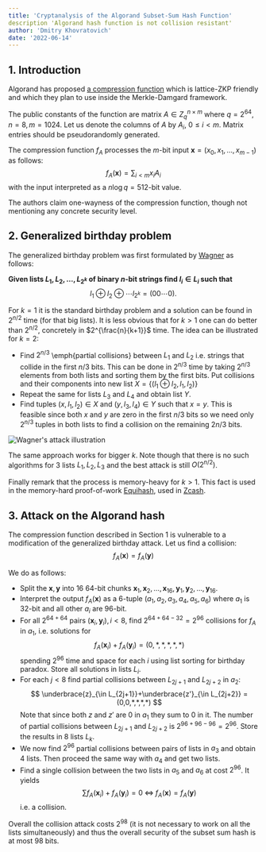 ```yaml
---
title: 'Cryptanalysis of the Algorand Subset-Sum Hash Function'
description 'Algorand hash function is not collision resistant'
author: 'Dmitry Khovratovich'
date: '2022-06-14'
---
```


## 1. Introduction

Algorand has proposed [a compression function](https://github.com/algorand/go-sumhash/blob/master/spec/sumhash-spec.pdf) which is lattice-ZKP friendly and which they plan to use inside the Merkle-Damgard framework.

The public constants of the function are matrix $A\in Z_q^{n\times m}$ where $q=2^{64}, n=8, m=1024$. Let us denote the columns of $A$ by $A_i$, $0\leq i <m$. Matrix entries should be pseudorandomly generated.

The compression function $f_A$ processes the $m$-bit input $\mathbf{x} = (x_0,x_1,\ldots,x_{m-1})$ as follows:
$$
f_A(\mathbf{x})  = \sum_{i<m}x_i A_i
$$
with the input interpreted as a $n\log q = 512$-bit value.

The authors claim one-wayness of the compression function, though not mentioning any concrete security level.

## 2. Generalized birthday problem

The generalized birthday problem was first formulated by [Wagner](https://www.iacr.org/archive/crypto2002/24420288/24420288.pdf) as follows:

**Given lists $L_1,L_2,\ldots,L_{2^k}$ of binary $n$-bit strings find $l_i\in L_i$ such that**
$$
l_1\oplus l_2 \oplus \cdots l_{2^{k}} = (00\cdots 0).
$$

For $k=1$ it is the standard birthday problem and a solution can be found in $2^{n/2}$ time (for that big lists). It is less obvious  that for $k>1$ one can do better than $2^{n/2}$, concretely in $2^{\frac{n}{k+1}}$ time. The idea can be illustrated for $k=2$:
* Find $2^{n/3}$ \emph{partial collisions} between $L_1$ and $L_2$ i.e. strings that collide in the first $n/3$ bits. This can be done in $2^{n/3}$ time by taking $2^{n/3}$ elements from both lists and sorting them by the first bits. Put collisions and their components into new list $X = \{(l_1\oplus l_2,l_1,l_2)\}$
* Repeat the same for lists $L_3$ and $L_4$ and obtain list $Y$. 
* Find tuples $(x,l_1,l_2)\in X$ and $(y,l_3,l_4)\in Y$ such that $x=y$. This is feasible since both $x$ and $y$ are zero in the first $n/3$ bits so we need only $2^{n/3}$ tuples in both lists to find a collision on the remaining $2n/3$ bits.

![Wagner's attack illustration](/images/posts/algorand-hash/gb-small.jpg)

The same approach works for bigger $k$. Note though that there is no such algorithms for 3 lists $L_1,L_2,L_3$ and the best attack is still $O(2^{n/2})$.

Finally remark that the process is memory-heavy for $k>1$. This fact is used in the memory-hard proof-of-work [Equihash](https://eprint.iacr.org/2015/946.pdf), used in [Zcash](https://z.cash/).

## 3. Attack on the Algorand hash

The compression function  described in Section 1 is vulnerable to a modification of the generalized birthday attack. Let us find a collision:
$$
f_A(\mathbf{x})=f_A(\mathbf{y})
$$

We do as follows:
* Split the  $\mathbf{x},\mathbf{y}$ into 16 64-bit chunks $\mathbf{x}_1,\mathbf{x}_2,\ldots,\mathbf{x}_{16},\mathbf{y}_1,\mathbf{y}_2,\ldots,\mathbf{y}_{16}$.
* Interpret the output $f_A(\mathbf{x})$ as a 6-tuple $(a_1,a_2,a_3,a_4,a_5,a_6)$ where $a_1$ is 32-bit and all other $a_i$ are 96-bit. 
* For   all $2^{64+64}$ pairs  $(\mathbf{x}_{i},\mathbf{y}_{i}), i<8$, find $2^{64+64-32}=2^{96}$ collisions for $f_A$ in $a_1$, i.e. solutions for  
$$
f_A(\mathbf{x}_{i})+f_A(\mathbf{y}_{i})=(0,*,*,*,*,*)
$$
spending $2^{96}$ time and space for each $i$  using list sorting for birthday paradox.  Store all solutions in   lists $L_i$.
* For each $j<8$ find partial collisions between $L_{2j+1}$ and $L_{2j+2}$ in $a_2$:
$$
\underbrace{z}_{\in L_{2j+1}}+\underbrace{z'}_{\in L_{2j+2}} = (0,0,*,*,*,*)
$$
Note that since both $z$ and $z'$ are 0 in $a_1$  they sum to 0 in it. The number of partial collisions between $L_{2j+1}$ and $L_{2j+2}$ is $2^{96+96-96}=2^{96}$. Store the results in 8 lists $L_k$.
* We now find $2^{96}$ partial collisions between pairs of lists in $a_3$ and obtain 4 lists. Then proceed the same way with $a_4$  and get two lists.
* Find a single collision between the two lists in $a_5$ and $a_6$ at cost $2^{96}$. It yields
$$
\sum f_A(\mathbf{x}_{i})+f_A(\mathbf{y}_i)=0\;\Leftrightarrow\;
f_A(\mathbf{x}) = f_A(\mathbf{y})$$
i.e. a collision.

Overall the collision attack costs $2^{98}$ (it is not necessary to work on all the lists simultaneously) and thus the overall security of the subset sum hash is at most 98 bits.
